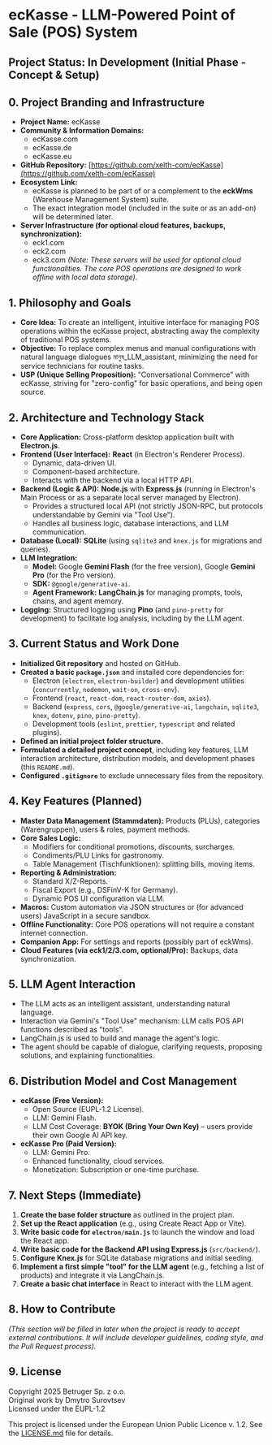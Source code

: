 # ecKasse - LLM-Powered Point of Sale (POS) System

## Project Status: In Development (Initial Phase - Concept & Setup)

## 0. Project Branding and Infrastructure

*   **Project Name:** ecKasse
*   **Community & Information Domains:**
    *   ecKasse.com
    *   ecKasse.de
    *   ecKasse.eu
*   **GitHub Repository:** [https://github.com/xelth-com/ecKasse](https://github.com/xelth-com/ecKasse)
*   **Ecosystem Link:**
    *   ecKasse is planned to be part of or a complement to the **eckWms** (Warehouse Management System) suite.
    *   The exact integration model (included in the suite or as an add-on) will be determined later.
*   **Server Infrastructure (for optional cloud features, backups, synchronization):**
    *   eck1.com
    *   eck2.com
    *   eck3.com
    *(Note: These servers will be used for optional cloud functionalities. The core POS operations are designed to work offline with local data storage).*

## 1. Philosophy and Goals

*   **Core Idea:** To create an intelligent, intuitive interface for managing POS operations within the ecKasse project, abstracting away the complexity of traditional POS systems.
*   **Objective:** To replace complex menus and manual configurations with natural language dialogues মানুষ_LLM_assistant, minimizing the need for service technicians for routine tasks.
*   **USP (Unique Selling Proposition):** "Conversational Commerce" with ecKasse, striving for "zero-config" for basic operations, and being open source.

## 2. Architecture and Technology Stack

*   **Core Application:** Cross-platform desktop application built with **Electron.js**.
*   **Frontend (User Interface):** **React** (in Electron's Renderer Process).
    *   Dynamic, data-driven UI.
    *   Component-based architecture.
    *   Interacts with the backend via a local HTTP API.
*   **Backend (Logic & API):** **Node.js** with **Express.js** (running in Electron's Main Process or as a separate local server managed by Electron).
    *   Provides a structured local API (not strictly JSON-RPC, but protocols understandable by Gemini via "Tool Use").
    *   Handles all business logic, database interactions, and LLM communication.
*   **Database (Local):** **SQLite** (using `sqlite3` and `knex.js` for migrations and queries).
*   **LLM Integration:**
    *   **Model:** Google **Gemini Flash** (for the free version), Google **Gemini Pro** (for the Pro version).
    *   **SDK:** `@google/generative-ai`.
    *   **Agent Framework:** **LangChain.js** for managing prompts, tools, chains, and agent memory.
*   **Logging:** Structured logging using **Pino** (and `pino-pretty` for development) to facilitate log analysis, including by the LLM agent.

## 3. Current Status and Work Done

*   **Initialized Git repository** and hosted on GitHub.
*   **Created a basic `package.json`** and installed core dependencies for:
    *   Electron (`electron`, `electron-builder`) and development utilities (`concurrently`, `nodemon`, `wait-on`, `cross-env`).
    *   Frontend (`react`, `react-dom`, `react-router-dom`, `axios`).
    *   Backend (`express`, `cors`, `@google/generative-ai`, `langchain`, `sqlite3`, `knex`, `dotenv`, `pino`, `pino-pretty`).
    *   Development tools (`eslint`, `prettier`, `typescript` and related plugins).
*   **Defined an initial project folder structure.**
*   **Formulated a detailed project concept**, including key features, LLM interaction architecture, distribution models, and development phases (this `README.md`).
*   **Configured `.gitignore`** to exclude unnecessary files from the repository.


## 4. Key Features (Planned)

*   **Master Data Management (Stammdaten):** Products (PLUs), categories (Warengruppen), users & roles, payment methods.
*   **Core Sales Logic:**
    *   Modifiers for conditional promotions, discounts, surcharges.
    *   Condiments/PLU Links for gastronomy.
    *   Table Management (Tischfunktionen): splitting bills, moving items.
*   **Reporting & Administration:**
    *   Standard X/Z-Reports.
    *   Fiscal Export (e.g., DSFinV-K for Germany).
    *   Dynamic POS UI configuration via LLM.
*   **Macros:** Custom automation via JSON structures or (for advanced users) JavaScript in a secure sandbox.
*   **Offline Functionality:** Core POS operations will not require a constant internet connection.
*   **Companion App:** For settings and reports (possibly part of eckWms).
*   **Cloud Features (via eck1/2/3.com, optional/Pro):** Backups, data synchronization.

## 5. LLM Agent Interaction

*   The LLM acts as an intelligent assistant, understanding natural language.
*   Interaction via Gemini's "Tool Use" mechanism: LLM calls POS API functions described as "tools".
*   LangChain.js is used to build and manage the agent's logic.
*   The agent should be capable of dialogue, clarifying requests, proposing solutions, and explaining functionalities.

## 6. Distribution Model and Cost Management

*   **ecKasse (Free Version):**
    *   Open Source (EUPL-1.2 License).
    *   LLM: Gemini Flash.
    *   LLM Cost Coverage: **BYOK (Bring Your Own Key)** – users provide their own Google AI API key.
*   **ecKasse Pro (Paid Version):**
    *   LLM: Gemini Pro.
    *   Enhanced functionality, cloud services.
    *   Monetization: Subscription or one-time purchase.

## 7. Next Steps (Immediate)

1.  **Create the base folder structure** as outlined in the project plan.
2.  **Set up the React application** (e.g., using Create React App or Vite).
3.  **Write basic code for `electron/main.js`** to launch the window and load the React app.
4.  **Write basic code for the Backend API using Express.js** (`src/backend/`).
5.  **Configure Knex.js** for SQLite database migrations and initial seeding.
6.  **Implement a first simple "tool" for the LLM agent** (e.g., fetching a list of products) and integrate it via LangChain.js.
7.  **Create a basic chat interface** in React to interact with the LLM agent.

## 8. How to Contribute

*(This section will be filled in later when the project is ready to accept external contributions. It will include developer guidelines, coding style, and the Pull Request process).*

## 9. License


Copyright 2025 Betruger Sp. z o.o.  
Original work by Dmytro Surovtsev  
Licensed under the EUPL-1.2

This project is licensed under the European Union Public Licence v. 1.2. 
See the [LICENSE.md](LICENSE.md) file for details.